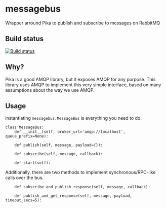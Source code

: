 messagebus
==========
Wrapper arround Pika to publish and subscribe to messages on RabbitMQ

## Build status
[![Build status](https://api.travis-ci.org/istepaniuk/messagebus.svg?branch=master)](https://api.travis-ci.org/istepaniuk/messagebus.svg?branch=master)

## Why?
Pika is a good AMQP library, but it exposes AMQP for any purpose.
This library uses AMQP to implement this very simple interface, based on many assumptions about the way we use AMQP.

## Usage

instantiating `messagebus.MessageBus` is everything you need to do.

```
class MessageBus:
    def __init__(self, broker_url='amqp://localhost', queue_prefix=None):

    def publish(self, message, payload={}):

    def subscribe(self, message, callback):
    
    def start(self):
```


Additionally, there are two methods to implement synchronous/RPC-like calls over the bus.
```
    def subscribe_and_publish_response(self, message, callback):
        
    def publish_and_get_response(self, message, payload, timeout_secs=5):
```
   

